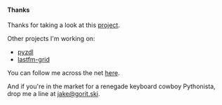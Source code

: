 #### Thanks

Thanks for taking a look at this [project](https://github.com/drproteus/resumaker).

Other projects I'm working on:

* [pyzdl](https://github.com/drproteus/pyzdl)
* [lastfm-grid](https://github.com/drproteus/lastfm-grid)

You can follow me across the net [here](https://linktr.ee/drproteus).

And if you're in the market for a renegade keyboard cowboy Pythonista,
drop me a line at [jake@gorit.ski](mailto:jake@gorit.ski).
